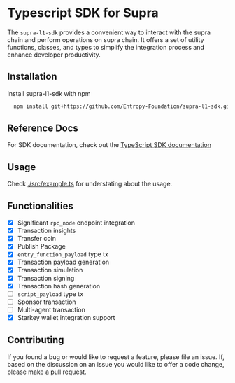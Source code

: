 # Typescript SDK for Supra

The `supra-l1-sdk` provides a convenient way to interact with the supra chain and perform operations on supra chain. It offers a set of utility functions, classes, and types to simplify the integration process and enhance developer productivity.

## Installation

Install supra-l1-sdk with npm

```bash
  npm install git+https://github.com/Entropy-Foundation/supra-l1-sdk.git
```

## Reference Docs

For SDK documentation, check out the [TypeScript SDK documentation](https://sdk-docs.supra.com/index.html)

## Usage

Check [./src/example.ts](https://github.com/Entropy-Foundation/supra-l1-sdk/blob/master/src/example.ts) for understating about the usage.

## Functionalities

- [x] Significant `rpc_node` endpoint integration
- [x] Transaction insights
- [x] Transfer coin
- [x] Publish Package
- [X] `entry_function_payload` type tx
- [X] Transaction payload generation
- [X] Transaction simulation
- [X] Transaction signing
- [X] Transaction hash generation
- [ ] `script_payload` type tx
- [ ] Sponsor transaction
- [ ] Multi-agent transaction
- [X] Starkey wallet integration support

## Contributing

If you found a bug or would like to request a feature, please file an issue. If, based on the discussion on an issue you would like to offer a code change, please make a pull request.
